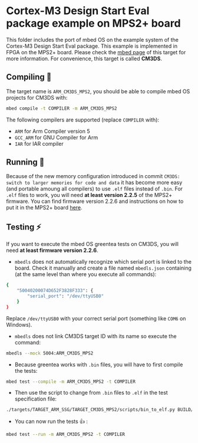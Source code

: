 # Cortex-M3 Design Start Eval package example on MPS2+ board

This folder includes the port of mbed OS on the example system of the Cortex-M3
Design Start Eval package. This example is implemented in FPGA on the MPS2+
board. Please check the [mbed page](https://os.mbed.com/platforms/ARM-CM3DS/) of
this target for more information.
For convenience, this target is called **CM3DS**.

## Compiling :construction_worker:

The target name is `ARM_CM3DS_MPS2`, you should be able to compile mbed OS
projects for CM3DS with:

```bash
mbed compile -t COMPILER -m ARM_CM3DS_MPS2
```

The following compilers are supported (replace `COMPILER` with):

* `ARM` for Arm Compiler version 5
* `GCC_ARM` for GNU Compiler for Arm
* `IAR` for IAR compiler

## Running :running:

Because of the new memory configuration introduced in commit `CM3DS: switch to
larger memories for code and data` it
has become more easy (and portable amoung all compilers) to use `.elf` files
instead of `.bin`.
For `.elf` files to work, you will need **at least version 2.2.5** of the MPS2+
firmware. You can find firmware version 2.2.6 and instructions on how to put it
in the MPS2+ board [here](https://community.arm.com/processors/designstart/f/discussions/9727/mps2-firmware-for-mbed).

## Testing :zap:

If you want to execute the mbed OS greentea tests on CM3DS, you will need
**at least firmware version 2.2.6**.

* `mbedls` does not automatically recognize which serial port is linked to the
board. Check it manually and create a file named `mbedls.json` containing
(at the same level than where you execute all commands):
```bash
{
    "50040200074D652F3828F333": {
        "serial_port": "/dev/ttyUSB0"
    }
}
```
Replace `/dev/ttyUSB0` with your correct serial port
(something like `COM6` on Windows).

* `mbedls` does not link CM3DS target ID with its name so execute the command:
```bash
mbedls --mock 5004:ARM_CM3DS_MPS2
```

* Because greentea works with `.bin` files, you will have to first compile the
tests:
```bash
mbed test --compile -m ARM_CM3DS_MPS2 -t COMPILER
```

* Then use the script to change from `.bin` files to `.elf` in the test
specification file:
```bash
./targets/TARGET_ARM_SSG/TARGET_CM3DS_MPS2/scripts/bin_to_elf.py BUILD/tests/ARM_CM3DS_MPS2/COMPILER/test_spec.json
```

* You can now run the tests :+1: :
```bash
mbed test --run -m ARM_CM3DS_MPS2 -t COMPILER
```
